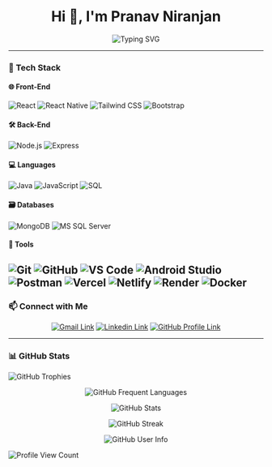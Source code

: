 <h1 align="center">Hi 👋, I'm Pranav Niranjan</h1>

<p align="center">
    <img src="https://readme-typing-svg.demolab.com?font=Fira+Code&weight=500&size=22&pause=1000&color=00BFFF&center=true&vCenter=true&multiline=true&width=800&height=50&lines=Aspiring+MERN+Stack+Developer" alt="Typing SVG" />
</p>

---

### 🔧 Tech Stack

#### 🌐 Front-End
![React](https://img.shields.io/badge/-React-61DAFB?style=for-the-badge&logo=react&logoColor=black)
![React Native](https://img.shields.io/badge/-React%20Native-20232A?style=for-the-badge&logo=react&logoColor=61DAFB)
![Tailwind CSS](https://img.shields.io/badge/-Tailwind-38B2AC?style=for-the-badge&logo=tailwind-css&logoColor=white)
![Bootstrap](https://img.shields.io/badge/-Bootstrap-7952B3?style=for-the-badge&logo=bootstrap&logoColor=white)

#### 🛠️ Back-End
![Node.js](https://img.shields.io/badge/-Node.js-339933?style=for-the-badge&logo=nodedotjs&logoColor=white)
![Express](https://img.shields.io/badge/-Express.js-000000?style=for-the-badge&logo=express&logoColor=white)

#### 💻 Languages
![Java](https://img.shields.io/badge/Java-ED8B00?style=for-the-badge&logo=openjdk&logoColor=white)
![JavaScript](https://img.shields.io/badge/-JavaScript-F7DF1E?style=for-the-badge&logo=javascript&logoColor=black)
![SQL](https://img.shields.io/badge/-SQL-000?&style=for-the-badge&logo=MySQL&logoColor=4479A1)

#### 🗃️ Databases
![MongoDB](https://img.shields.io/badge/-MongoDB-47A248?style=for-the-badge&logo=mongodb&logoColor=white)
![MS SQL Server](https://img.shields.io/badge/-MS%20SQL%20Server-CC2927?style=for-the-badge&logo=microsoftsqlserver&logoColor=white)

#### 🔧 Tools
![Git](https://img.shields.io/badge/-Git-F05032?style=for-the-badge&logo=git&logoColor=white)
![GitHub](https://img.shields.io/badge/-GitHub-181717?style=for-the-badge&logo=github&logoColor=white)
![VS Code](https://img.shields.io/badge/-VSCode-007ACC?style=for-the-badge&logo=visual-studio-code&logoColor=white)
![Android Studio](https://img.shields.io/badge/Android%20Studio-3DDC84?style=for-the-badge&logo=android-studio&logoColor=white)
![Postman](https://img.shields.io/badge/-Postman-FF6C37?style=for-the-badge&logo=postman&logoColor=white)
![Vercel](https://img.shields.io/badge/Vercel-000000?style=for-the-badge&logo=vercel&logoColor=white)
![Netlify](https://img.shields.io/badge/Netlify-blue?style=for-the-badge&logo=netlify&logoColor=green)
![Render](https://img.shields.io/badge/Render-000000?style=for-the-badge&logoColor=white)
![Docker](https://img.shields.io/badge/docker-257bd6?style=for-the-badge&logo=docker&logoColor=white)
---

### 📫 Connect with Me

<p align="center">
    <a href="mailto:jpranavniran@gmail.com"><img src="https://img.shields.io/badge/-Gmail-D14836?style=for-the-badge&logo=gmail&logoColor=white" alt="Gmail Link"></a>
    <a href="https://www.linkedin.com/in/pranav-niranjan-j-b12a87236/"><img src="https://img.shields.io/badge/-LinkedIn-0077B5?style=for-the-badge&logo=linkedin&logoColor=white" alt="Linkedin Link"></a>
    <a href="https://github.com/curry-burken"><img src="https://img.shields.io/badge/-GitHub-000?style=for-the-badge&logo=github&logoColor=white" alt="GitHub Profile Link"></a>
</p>

---

### 📊 GitHub Stats

![GitHub Trophies](https://github-profile-trophy.vercel.app/?username=curry-burken&theme=tokyonight&no-frame=true&no-bg=false&margin-w=4)

<p align="center">
    <img src="https://github-readme-stats.vercel.app/api/top-langs?username=curry-burken&show_icons=true&layout=compact&theme=tokyonight&hide_border=true" alt="GitHub Frequent Languages" />
</p>

<p align="center">
    <img src="https://github-readme-stats.vercel.app/api?username=curry-burken&show_icons=true&theme=tokyonight&hide_title=true&hide_border=true" alt="GitHub Stats" />
</p>

<p align="center">
    <img src="https://github-readme-streak-stats.herokuapp.com/?user=curry-burken&theme=tokyonight&hide_border=true" alt="GitHub Streak" />
</p>

<p align="center">
    <img src="https://github-profile-summary-cards.vercel.app/api/cards/profile-details?username=curry-burken&theme=github_dark" alt="GitHub User Info" />
</p>

<p align="left">
    <img src="https://komarev.com/ghpvc/?username=curry-burken&label=Profile%20views&color=0e75b6&style=flat" alt="Profile View Count" />
</p>
